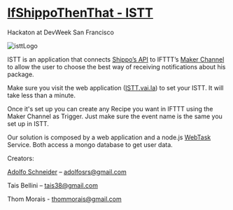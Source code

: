 # [IfShippoThenThat - ISTT](http://istt.vai.la)
Hackaton at DevWeek San Francisco

![isttLogo](https://github.com/taisbellini/ifShippoThenThat/blob/master/images/logoISTT.png?raw=true)

ISTT is an application that connects [Shippo’s API](https://goshippo.com/shipping-api/) to IFTTT’s [Maker Channel](https://ifttt.com/maker) to allow the user to choose the best way of receiving notifications about his package.

Make sure you visit the web application ([ISTT.vai.la](http://istt.vai.la)) to set your ISTT. It will take less than a minute.

Once it's set up you can create any Recipe you want in IFTTT using the Maker Channel as Trigger. Just make sure the event name is the same you set up in ISTT.

Our solution is composed by a web application and a node.js [WebTask](https://webtask.io/) Service. Both access a mongo database to get user data.

Creators:

[Adolfo Schneider](http://stackoverflow.com/users/1736127/adolfosrs) – adolfosrs@gmail.com

Tais Bellini – tais38@gmail.com

Thom Morais - thommorais@gmail.com


